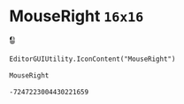 # MouseRight `16x16`
<img src="/img/MouseRight.png" width=16 height=16>

``` CSharp
EditorGUIUtility.IconContent("MouseRight")
```
```
MouseRight
```
```
-7247223004430221659
```
